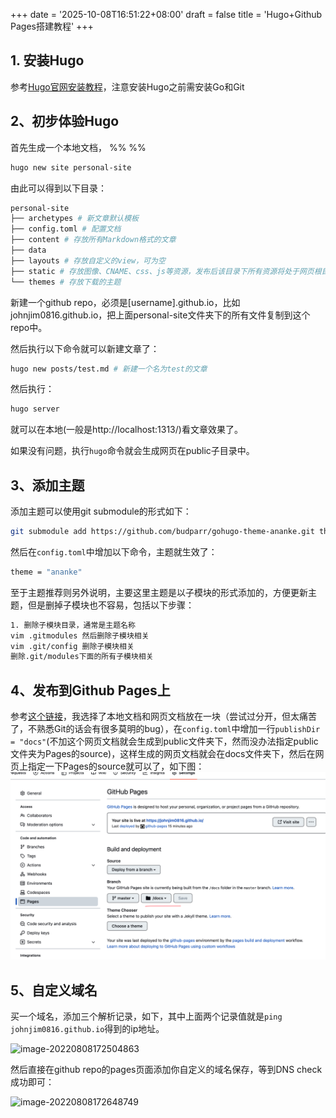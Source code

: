 +++
date = '2025-10-08T16:51:22+08:00'
draft = false
title = 'Hugo+Github Pages搭建教程'
+++

## 1. 安装Hugo

参考[Hugo官网安装教程](https://gohugo.io/getting-started/installing/)，注意安装Hugo之前需安装Go和Git

## 2、初步体验Hugo

首先生成一个本地文档，
%%  %%
```bash
hugo new site personal-site
```

由此可以得到以下目录：

```bash
personal-site
├── archetypes # 新文章默认模板
├── config.toml # 配置文档
├── content # 存放所有Markdown格式的文章 
├── data
├── layouts # 存放自定义的view，可为空
├── static # 存放图像、CNAME、css、js等资源，发布后该目录下所有资源将处于网页根目录
└── themes # 存放下载的主题
```

新建一个github repo，必须是[username].github.io，比如johnjim0816.github.io，把上面personal-site文件夹下的所有文件复制到这个repo中。

然后执行以下命令就可以新建文章了：

```bash
hugo new posts/test.md # 新建一个名为test的文章
```

然后执行：

```bash
hugo server
```

就可以在本地(一般是http://localhost:1313/)看文章效果了。

如果没有问题，执行```hugo```命令就会生成网页在public子目录中。

## 3、添加主题

添加主题可以使用git submodule的形式如下：

```bash
git submodule add https://github.com/budparr/gohugo-theme-ananke.git themes/ananke # ananke主题
```

然后在```config.toml```中增加以下命令，主题就生效了：

```bash
theme = "ananke"
```

至于主题推荐则另外说明，主要这里主题是以子模块的形式添加的，方便更新主题，但是删掉子模块也不容易，包括以下步骤：
```bash
1. 删除子模块目录，通常是主题名称
vim .gitmodules 然后删除子模块相关
vim .git/config 删除子模块相关
删除.git/modules下面的所有子模块相关
```



## 4、发布到Github Pages上

参考[这个链接](https://zhuanlan.zhihu.com/p/37752930)，我选择了本地文档和网页文档放在一块（尝试过分开，但太痛苦了，不熟悉Git的话会有很多莫明的bug），在```config.toml```中增加一行```publishDir = "docs"```(不加这个网页文档就会生成到public文件夹下，然而没办法指定public文件夹为Pages的source)，这样生成的网页文档就会在docs文件夹下，然后在网页上指定一下Pages的source就可以了，如下图：
<img src="figs/image-20220808171219912.png" alt="示例图" width="700">


## 5、自定义域名

买一个域名，添加三个解析记录，如下，其中上面两个记录值就是```ping johnjim0816.github.io```得到的ip地址。

![image-20220808172504863](image-20220808172504863.png)

然后直接在github repo的pages页面添加你自定义的域名保存，等到DNS check成功即可：

![image-20220808172648749](image-20220808172648749.png)